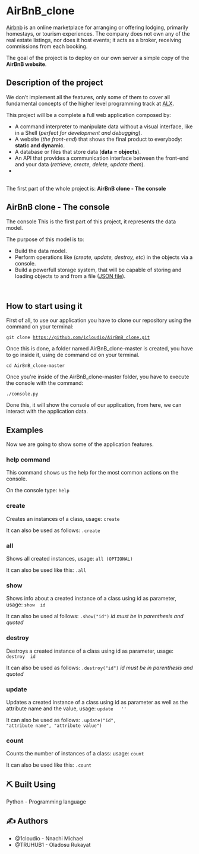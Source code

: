 <h1>AirBnB_clone</h1>

<p>
<a href="https://www.airbnb.com/">Airbnb</a> is an online marketplace for arranging or offering lodging, primarily homestays, or tourism experiences. The company does not own any of the real estate listings, nor does it host events; it acts as a broker, receiving commissions from each booking.
</p>

<p>The goal of the project is to deploy on our own server a simple copy of the <b>AirBnB website</b>.</p>

<h2>Description of the project</h2>
We don’t implement all the features, only some of them to cover all fundamental concepts of the higher level programming track at <a href="https://www.alxafrica.com
">ALX</a>.

This project will be a complete a full web application composed by:
<ul>
<li>A command interpreter to manipulate data without a visual interface, like in a Shell (<i>perfect for development and debugging</i>).</li>
<li>A website (<i>the front-end</i>) that shows the final product to everybody: <b>static and dynamic</b>.</li>
<li>A database or files that store data (<b>data = objects</b>).</li>
<li>An API that provides a communication interface between the front-end and your data (<i>retrieve, create, delete, update them</i>).<li>
</ul>
<br>
The first part of the whole project is: <b>AirBnB clone - The console</b>

<h2>AirBnB clone - The console</h2>
The console This is the first part of this project, it represents the data model.

The purpose of this model is to:
<ul>
<li>Build the data model.</li>
<li>Perform operations like (<i>create, update, destroy, etc</i>) in the objects via a console.</li>
<li>Build a powerfull storage system, that will be capable of storing and loading objects to and from a file (<a href="https://www.json.org/json-en.html">JSON file</a>).</li>
</ul>
<br>
<h2>How to start using it</h2>
First of all, to use our application you have to clone our repository using the command on your terminal:

<code>git clone https://github.com/1cloudio/AirBnB_clone.git</code>


Once this is done, a folder named AirBnB_clone-master is created, you have to go inside it, using de command cd on your terminal.

<code>cd AirBnB_clone-master</code>


Once you're inside of the AirBnB_clone-master folder, you have to execute the console with the command:

<code>./console.py</code>



Done this, it will show the console of our application, from here, we can interact with the application data.

<h2>Examples</h2>
Now we are going to show some of the application features.

<h3>help command</h3>
This command shows us the help for the most common actions on the console.

On the console type: <code>help</code>

<h3>create</h3>
Creates an instances of a class, usage: <code>create <ClassName></code>


It can also be used as follows: <code><ClassName>.create</code>

<h3>all</h3>
Shows all created instances, usage: <code>all (OPTIONAL)<ClassName></code>



It can also be used like this: <code><ClassName>.all</code>

<h3>show</h3>
Shows info about a created instance of a class using id as parameter, usage: <code>show <ClassName> id</code>


It can also be used al follows: <code><ClassName>.show("id")</code> <i>id must be in parenthesis and quoted</i>

<h3>destroy</h3>
Destroys a created instance of a class using id as parameter, usage: <code>destroy <ClassName> id</code>


It can also be used as follows: <code><ClassName>.destroy("id")</code> <i>id must be in parenthesis and quoted</i>

<h3>update</h3>
Updates a created instance of a class using id as parameter as well as the attribute name and the value, usage: <code>update <ClassName> <attribute name> '<attribute value>'</code>


It can also be used as follows: <code><ClassName>.update("id", "attribute name", "attribute value")</code>

<h3>count</h3>
Counts the number of instances of a class: usage: <code>count <ClassName></code>


It can also be used like this: <code><ClassName>.count</code>

<h2>⛏️ Built Using</h2>
Python - Programming language

<h2>✍️ Authors</h2>
<ul><li>@1cloudio - Nnachi Michael</li>
<li>@TRUHUB1 - Oladosu Rukayat</li></ul>
